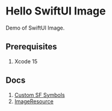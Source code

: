 # Hello SwiftUI Image
Demo of SwiftUI Image.

## Prerequisites

1. Xcode 15

## Docs

1. [Custom SF Symbols](Docs/Custom%20SF%20Symbols.md)
1. [ImageResource](Docs/ImageResource.md)
